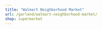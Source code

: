 ```yaml
---
title: "Walmart Neighborhood Market"
url: /garland/walmart-neighborhood-market/
shop: supermarket
---
```


